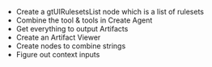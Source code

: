 * Create a gtUIRulesetsList node which is a list of rulesets
* Combine the tool & tools in Create Agent
* Get everything to output Artifacts
* Create an Artifact Viewer
* Create nodes to combine strings
* Figure out context inputs
